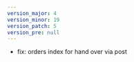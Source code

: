 ```yaml
---
version_major: 4
version_minor: 19
version_patch: 5
version_pre: null
---
```


- fix: orders index for hand over via post

